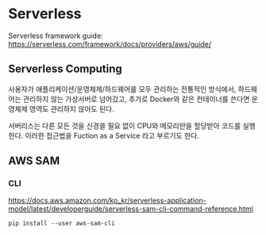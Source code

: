 # Serverless

Serverless framework guide: <https://serverless.com/framework/docs/providers/aws/guide/>

## Serverless Computing

사용자가 애플리케이션/운영체제/하드웨어를 모두 관리하는 전통적인 방식에서, 하드웨어는 관리하지 않는 가상서버로 넘어갔고,
추가로 Docker와 같은 컨테이너를 쓴다면 운영체제 영역도 관리하지 않아도 된다.

서버리스는 다른 모든 것을 신경쓸 필요 없이 CPU와 메모리만을 할당받아 코드를 실행한다.
이러한 접근법을 Fuction as a Service 라고 부르기도 한다.

## AWS SAM

### CLI

<https://docs.aws.amazon.com/ko_kr/serverless-application-model/latest/developerguide/serverless-sam-cli-command-reference.html>

`pip install --user aws-sam-cli`
